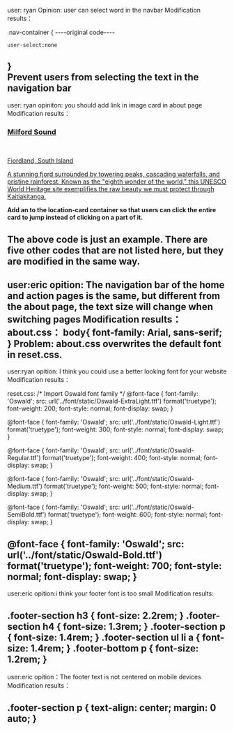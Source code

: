 user: ryan
Opinion: user can select word in the navbar
Modification results：

.nav-container {
----original code----

    user-select:none   
}  
    **Prevent users from selecting the text in the navigation bar**
-------------------------------------------------------------------------------
user: ryan
opiniton: you should add link in image card in about page
Modification results：
        <div class="location-card">
            **<a href="https://en.wikipedia.org/wiki/Milford_Sound" target="_blank">**
                <div class="location-image milford-sound"></div> 
                    <div class="location-content">
                        <h3>Milford Sound</h3>       
                        <p class="location-region">Fiordland, South Island</p>
                        <p class="location-description">A stunning fjord surrounded by towering peaks, cascading waterfalls, and pristine rainforest. Known as the "eighth wonder of the world," this UNESCO World Heritage site exemplifies the raw beauty we must protect through Kaitiakitanga.</p>
                    </div>
            **</a>**
        </div>

**Add an <a> to the location-card container so that users can click the entire card to jump instead of clicking on a part of it.**

**The above code is just an example. There are five other codes that are not listed here, but they are modified in the same way.**
-----------------------------------------------------------------------------
user:eric
opition:  The navigation bar of the home and action pages is the same, but different from the about page, the text size will change when switching pages
Modification results：
about.css：
body{
    font-family: Arial, sans-serif; 
}
**Problem: about.css overwrites the default font in reset.css.**
---------------------------------------------------------------------------
user:ryan
opition: I think you could use a better looking font for your website
Modification results：

reset.css:
/* Import Oswald font family */
@font-face {
    font-family: 'Oswald';
    src: url('../font/static/Oswald-ExtraLight.ttf') format('truetype');
    font-weight: 200;
    font-style: normal;
    font-display: swap;
}

@font-face {
    font-family: 'Oswald';
    src: url('../font/static/Oswald-Light.ttf') format('truetype');
    font-weight: 300;
    font-style: normal;
    font-display: swap;
}

@font-face {
    font-family: 'Oswald';
    src: url('../font/static/Oswald-Regular.ttf') format('truetype');
    font-weight: 400;
    font-style: normal;
    font-display: swap;
}

@font-face {
    font-family: 'Oswald';
    src: url('../font/static/Oswald-Medium.ttf') format('truetype');
    font-weight: 500;
    font-style: normal;
    font-display: swap;
}

@font-face {
    font-family: 'Oswald';
    src: url('../font/static/Oswald-SemiBold.ttf') format('truetype');
    font-weight: 600;
    font-style: normal;
    font-display: swap;
}

@font-face {
    font-family: 'Oswald';
    src: url('../font/static/Oswald-Bold.ttf') format('truetype');
    font-weight: 700;
    font-style: normal;
    font-display: swap;
}
--------------------------------------------------------------------
user:eric
opition:i think your footer font is too small
Modification results:

.footer-section h3 {
    font-size: 2.2rem;
}
.footer-section h4 {
    font-size: 1.3rem;
}
.footer-section p {
    font-size: 1.4rem;
}
.footer-section ul li a {
    font-size: 1.4rem;
}
.footer-bottom p {
    font-size: 1.2rem;
}
-----------------------------------------------------------
user:eric
opition：The footer text is not centered on mobile devices
Modification results：

.footer-section p {
    text-align: center;
    margin: 0 auto;
}
------------------------------------------------------------